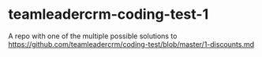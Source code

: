 # teamleadercrm-coding-test-1
A repo with one of the multiple possible solutions to https://github.com/teamleadercrm/coding-test/blob/master/1-discounts.md
